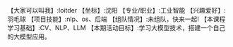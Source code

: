【大家可以叫我】:loitder
【坐标】:沈阳
【专业/职业】:工业智能
【兴趣爱好】:羽毛球
【项目技能】:nlp、os、后端
【组队情况】:未组队，快来一起!
【本课程学习基础】:CV、NLP、LLM
【本期活动目标】:学习大模型技术，搭建一个自己的大模型应用。